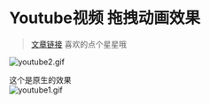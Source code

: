 # Youtube视频 拖拽动画效果

>[文章链接](https://juejin.im/post/5c724ddfe51d4544fe638217)  喜欢的点个星星哦

![youtube2.gif](https://user-gold-cdn.xitu.io/2019/2/24/1691e802b85fca34?w=240&h=400&f=gif&s=2200476)

这个是原生的效果       
![youtube1.gif](https://user-gold-cdn.xitu.io/2019/2/24/1691e802b8675800?w=240&h=400&f=gif&s=2119576)
